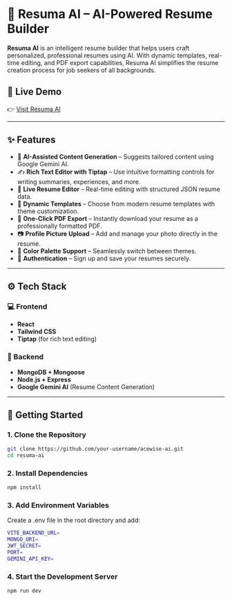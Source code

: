 # 📝 Resuma AI – AI-Powered Resume Builder

**Resuma AI** is an intelligent resume builder that helps users craft personalized, professional resumes using AI. With dynamic templates, real-time editing, and PDF export capabilities, Resuma AI simplifies the resume creation process for job seekers of all backgrounds.

## 🚀 Live Demo

👉 [Visit Resuma AI](https://resuma-ai.vercel.app)

---

## ✨ Features

- 🤖 **AI-Assisted Content Generation** – Suggests tailored content using Google Gemini AI.
- ✍️ **Rich Text Editor with Tiptap** – Use intuitive formatting controls for writing summaries, experiences, and more.
- 📝 **Live Resume Editor** – Real-time editing with structured JSON resume data.
- 🎨 **Dynamic Templates** – Choose from modern resume templates with theme customization.
- 📄 **One-Click PDF Export** – Instantly download your resume as a professionally formatted PDF.
- 📷 **Profile Picture Upload** – Add and manage your photo directly in the resume.
- 🎨 **Color Palette Support** – Seamlessly switch between themes.
- 🔐 **Authentication** – Sign up and save your resumes securely.

---

## ⚙️ Tech Stack

### 💻 Frontend
- **React**
- **Tailwind CSS**
- **Tiptap** (for rich text editing)

### 🧠 Backend
- **MongoDB + Mongoose**
- **Node.js + Express**
- **Google Gemini AI** (Resume Content Generation)

---

## 🚀 Getting Started

### 1. Clone the Repository

```bash
git clone https://github.com/your-username/acewise-ai.git
cd resuma-ai
```

### 2. Install Dependencies

```bash
npm install
```

### 3. Add Environment Variables
Create a .env file in the root directory and add:

```bash
VITE_BACKEND_URL=
MONGO_URI=
JWT_SECRET=
PORT=
GEMINI_API_KEY=

```

###  4. Start the Development Server

```bash
npm run dev
```
